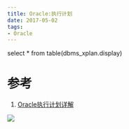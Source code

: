 ```yaml
---
title: Oracle:执行计划
date: 2017-05-02
tags:
- Oracle
---
```




select * from table(dbms_xplan.display)

# 参考

1. [Oracle执行计划详解](https://www.cnblogs.com/jianggc/articles/2029854.html)

[![](https://static.segmentfault.com/v-5b1df2a7/global/img/creativecommons-cc.svg)](https://creativecommons.org/licenses/by-nc-nd/4.0/)
